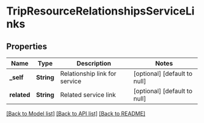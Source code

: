 # TripResourceRelationshipsServiceLinks

## Properties
Name | Type | Description | Notes
------------ | ------------- | ------------- | -------------
**_self** | **String** | Relationship link for service | [optional] [default to null]
**related** | **String** | Related service link | [optional] [default to null]

[[Back to Model list]](../README.md#documentation-for-models) [[Back to API list]](../README.md#documentation-for-api-endpoints) [[Back to README]](../README.md)


